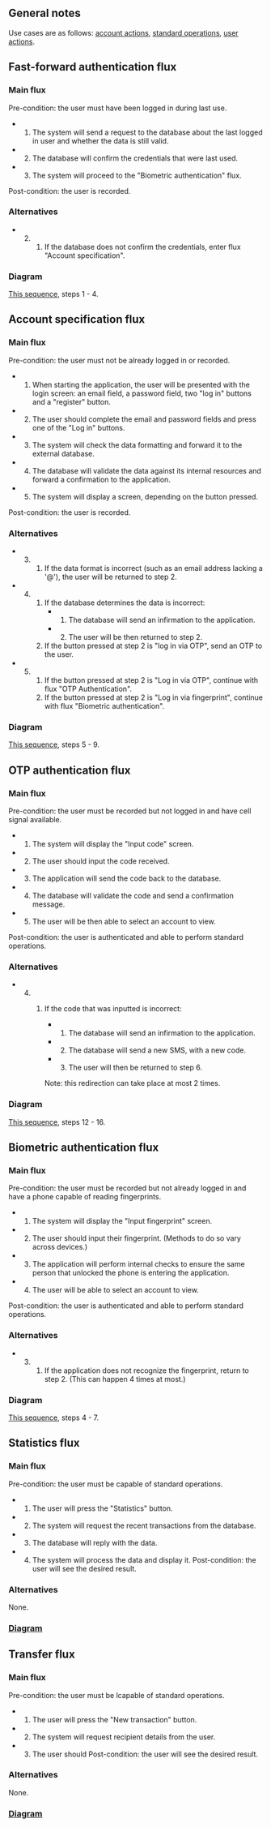 ## General notes
Use cases are as follows: [account actions](acct-actions.png), [standard operations](authd-actions.png), [user actions](regd-auth.png).

## Fast-forward authentication flux
### Main flux
 Pre-condition: the user must have been logged in during last use.
* 1. The system will send a request to the database about the last logged in user and whether the data is still valid.
* 2. The database will confirm the credentials that were last used.
* 3. The system will proceed to the "Biometric authentication" flux.

 Post-condition: the user is recorded.
### Alternatives
* 2. 1. If the database does not confirm the credentials, enter flux "Account specification".
### Diagram
[This sequence](ff-biometric-login-flux.png), steps 1 - 4.

## Account specification flux
### Main flux
 Pre-condition: the user must not be already logged in or recorded.
* 1. When starting the application, the user will be presented with the login screen: an email field, a password field, two "log in" buttons and a "register" button.
* 2. The user should complete the email and password fields and press one of the "Log in" buttons.
* 3. The system will check the data formatting and forward it to the external database.
* 4. The database will validate the data against its internal resources and forward a confirmation to the application.
* 5. The system will display a screen, depending on the button pressed.

 Post-condition: the user is recorded.
### Alternatives 
* 3. 1. If the data format is incorrect (such as an email address lacking a '@'), the user will be returned to step 2.
* 4. 1. If the database determines the data is incorrect:
        * 1. The database will send an infirmation to the application.
        * 2. The user will be then returned to step 2.
     2. If the button pressed at step 2 is "log in via OTP", send an OTP to the user.
* 5. 1. If the button pressed at step 2 is "Log in via OTP", continue with flux "OTP Authentication".
     2. If the button pressed at step 2 is "Log in via fingerprint", continue with flux "Biometric authentication".
### Diagram
[This sequence](otp-login-flux.png), steps 5 - 9.

## OTP authentication flux
### Main flux
 Pre-condition: the user must be recorded but not logged in and have cell signal available.
* 1. The system will display the "Input code" screen.
* 2. The user should input the code received.
* 3. The application will send the code back to the database.
* 4. The database will validate the code and send a confirmation message.
* 5. The user will be then able to select an account to view.

 Post-condition: the user is authenticated and able to perform standard operations.
### Alternatives
* 4. 1. If the code that was inputted is incorrect:
        * 1. The database will send an infirmation to the application.
        * 2. The database will send a new SMS, with a new code.
        * 3. The user will then be returned to step 6.

        Note: this redirection can take place at most 2 times.
### Diagram
[This sequence](otp-login-flux.png), steps 12 - 16.

## Biometric authentication flux
### Main flux
 Pre-condition: the user must be recorded but not already logged in and have a phone capable of reading fingerprints.
* 1. The system will display the "Input fingerprint" screen.
* 2. The user should input their fingerprint. (Methods to do so vary across devices.)
* 3. The application will perform internal checks to ensure the same person that unlocked the phone is entering the application.
* 4. The user will be able to select an account to view.

 Post-condition: the user is authenticated and able to perform standard operations.
### Alternatives
* 3. 1. If the application does not recognize the fingerprint, return to step 2. (This can happen 4 times at most.)
### Diagram
[This sequence](ff-biometric-login-flux.png), steps 4 - 7.

## Statistics flux
### Main flux
 Pre-condition: the user must be capable of standard operations.
* 1. The user will press the "Statistics" button.
* 2. The system will request the recent transactions from the database.
* 3. The database will reply with the data.
* 4. The system will process the data and display it.
 Post-condition: the user will see the desired result.
### Alternatives
None.
### [Diagram](statistics-flux.png)

## Transfer flux
### Main flux
 Pre-condition: the user must be lcapable of standard operations.
* 1. The user will press the "New transaction" button.
* 2. The system will request recipient details from the user.
* 3. The user should 
 Post-condition: the user will see the desired result.
### Alternatives
None.
### [Diagram](transaction-flux.png)